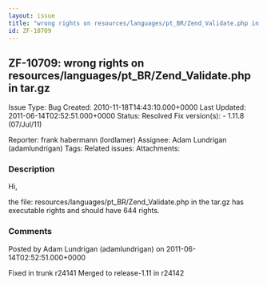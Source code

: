 ```yaml
---
layout: issue
title: "wrong rights on resources/languages/pt_BR/Zend_Validate.php in tar.gz"
id: ZF-10709
---
```


ZF-10709: wrong rights on resources/languages/pt\_BR/Zend\_Validate.php in tar.gz
---------------------------------------------------------------------------------

 Issue Type: Bug Created: 2010-11-18T14:43:10.000+0000 Last Updated: 2011-06-14T02:52:51.000+0000 Status: Resolved Fix version(s): - 1.11.8 (07/Jul/11)
 
 Reporter:  frank habermann (lordlamer)  Assignee:  Adam Lundrigan (adamlundrigan)  Tags: 
 Related issues: 
 Attachments: 
### Description

Hi,

the file: resources/languages/pt\_BR/Zend\_Validate.php in the tar.gz has executable rights and should have 644 rights.

 

 

### Comments

Posted by Adam Lundrigan (adamlundrigan) on 2011-06-14T02:52:51.000+0000

Fixed in trunk r24141 Merged to release-1.11 in r24142

 

 